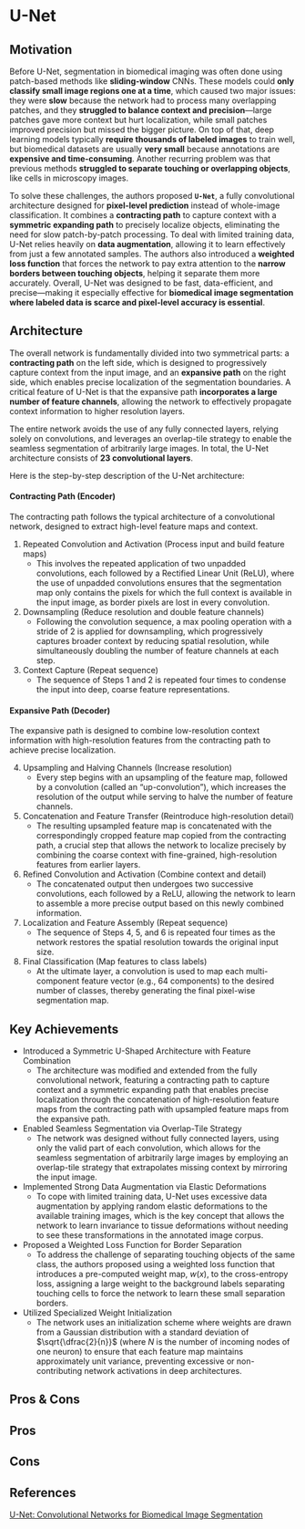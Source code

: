 
# U-Net

## Motivation
Before U-Net, segmentation in biomedical imaging was often done using patch-based methods like **sliding-window** CNNs. These models could **only classify small image regions one at a time**, which caused two major issues: they were **slow** because the network had to process many overlapping patches, and they **struggled to balance context and precision**—large patches gave more context but hurt localization, while small patches improved precision but missed the bigger picture. On top of that, deep learning models typically **require thousands of labeled images** to train well, but biomedical datasets are usually **very small** because annotations are **expensive and time-consuming**. Another recurring problem was that previous methods **struggled to separate touching or overlapping objects**, like cells in microscopy images.

To solve these challenges, the authors proposed **`U-Net`**, a fully convolutional architecture designed for **pixel-level prediction** instead of whole-image classification. It combines a **contracting path** to capture context with a **symmetric expanding path** to precisely localize objects, eliminating the need for slow patch-by-patch processing. To deal with limited training data, U-Net relies heavily on **data augmentation**, allowing it to learn effectively from just a few annotated samples. The authors also introduced a **weighted loss function** that forces the network to pay extra attention to the **narrow borders between touching objects**, helping it separate them more accurately. Overall, U-Net was designed to be fast, data-efficient, and precise—making it especially effective for **biomedical image segmentation where labeled data is scarce and pixel-level accuracy is essential**.

## Architecture
The overall network is fundamentally divided into two symmetrical parts: a **contracting path** on the left side, which is designed to progressively capture context from the input image, and an **expansive path** on the right side, which enables precise localization of the segmentation boundaries. A critical feature of U-Net is that the expansive path **incorporates a large number of feature channels**, allowing the network to effectively propagate context information to higher resolution layers. 

The entire network avoids the use of any fully connected layers, relying solely on convolutions, and leverages an overlap-tile strategy to enable the seamless segmentation of arbitrarily large images. In total, the U-Net architecture consists of **23 convolutional layers**.

Here is the step-by-step description of the U-Net architecture:
#### Contracting Path (Encoder)
The contracting path follows the typical architecture of a convolutional network, designed to extract high-level feature maps and context.
1. Repeated Convolution and Activation (Process input and build feature maps)<br>
    - This involves the repeated application of two  unpadded convolutions, each followed by a Rectified Linear Unit (ReLU), where the use of unpadded convolutions ensures that the segmentation map only contains the pixels for which the full context is available in the input image, as border pixels are lost in every convolution.
2. Downsampling (Reduce resolution and double feature channels)<br>
    - Following the convolution sequence, a  max pooling operation with a stride of 2 is applied for downsampling, which progressively captures broader context by reducing spatial resolution, while simultaneously doubling the number of feature channels at each step.
3. Context Capture (Repeat sequence)<br>
    - The sequence of Steps 1 and 2 is repeated four times to condense the input into deep, coarse feature representations.

#### Expansive Path (Decoder)
The expansive path is designed to combine low-resolution context information with high-resolution features from the contracting path to achieve precise localization.

4. Upsampling and Halving Channels (Increase resolution)<br>
    - Every step begins with an upsampling of the feature map, followed by a  convolution (called an “up-convolution”), which increases the resolution of the output while serving to halve the number of feature channels.
5. Concatenation and Feature Transfer (Reintroduce high-resolution detail)<br>
    - The resulting upsampled feature map is concatenated with the correspondingly cropped feature map copied from the contracting path, a crucial step that allows the network to localize precisely by combining the coarse context with fine-grained, high-resolution features from earlier layers.
6. Refined Convolution and Activation (Combine context and detail)<br>
    - The concatenated output then undergoes two successive  convolutions, each followed by a ReLU, allowing the network to learn to assemble a more precise output based on this newly combined information.
7. Localization and Feature Assembly (Repeat sequence)<br>
    -  The sequence of Steps 4, 5, and 6 is repeated four times as the network restores the spatial resolution towards the original input size.
8. Final Classification (Map features to class labels)<br>
    - At the ultimate layer, a  convolution is used to map each multi-component feature vector (e.g., 64 components) to the desired number of classes, thereby generating the final pixel-wise segmentation map.

## Key Achievements
- Introduced a Symmetric U-Shaped Architecture with Feature Combination
  - The architecture was modified and extended from the fully convolutional network, featuring a contracting path to capture context and a symmetric expanding path that enables precise localization through the concatenation of high-resolution feature maps from the contracting path with upsampled feature maps from the expansive path.
- Enabled Seamless Segmentation via Overlap-Tile Strategy
  - The network was designed without fully connected layers, using only the valid part of each convolution, which allows for the seamless segmentation of arbitrarily large images by employing an overlap-tile strategy that extrapolates missing context by mirroring the input image.
- Implemented Strong Data Augmentation via Elastic Deformations
  - To cope with limited training data, U-Net uses excessive data augmentation by applying random elastic deformations to the available training images, which is the key concept that allows the network to learn invariance to tissue deformations without needing to see these transformations in the annotated image corpus.
- Proposed a Weighted Loss Function for Border Separation
  - To address the challenge of separating touching objects of the same class, the authors proposed using a weighted loss function that introduces a pre-computed weight map, $w(x)$, to the cross-entropy loss, assigning a large weight to the background labels separating touching cells to force the network to learn these small separation borders.
- Utilized Specialized Weight Initialization
  - The network uses an initialization scheme where weights are drawn from a Gaussian distribution with a standard deviation of $\sqrt{\dfrac{2}{n}}$ (where $N$ is the number of incoming nodes of one neuron) to ensure that each feature map maintains approximately unit variance, preventing excessive or non-contributing network activations in deep architectures.

## Pros & Cons

Pros
- 

Cons
-

<!--
## Implementation
- Framework: 
- Dataset: 
- Colab Notebook: [link]()

## Results
Training

Validation

Examples:
-->

## References
[U-Net: Convolutional Networks for Biomedical Image Segmentation](https://arxiv.org/pdf/1505.04597)
